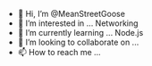 - 👋 Hi, I’m @MeanStreetGoose
- 👀 I’m interested in ... Networking
- 🌱 I’m currently learning ... Node.js
- 💞️ I’m looking to collaborate on ...
- 📫 How to reach me ...

<!---
MeanStreetGoose/MeanStreetGoose is a ✨ special ✨ repository because its `README.md` (this file) appears on your GitHub profile.
You can click the Preview link to take a look at your changes.
--->
